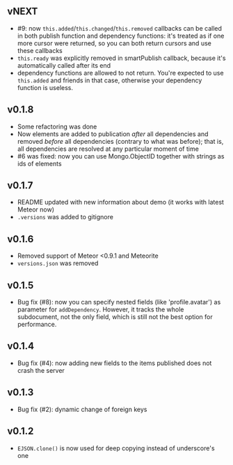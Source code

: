 ## vNEXT
* #9: now `this.added`/`this.changed`/`this.removed` callbacks can be called in both publish function and dependency functions: it's treated as if one more cursor were returned, so you can both return cursors and use these callbacks
* `this.ready` was explicitly removed in smartPublish callback, because it's automatically called after its end
* dependency functions are allowed to not return. You're expected to use `this.added` and friends in that case, otherwise your dependency function is useless.

## v0.1.8
* Some refactoring was done
* Now elements are added to publication _after_ all dependencies and removed _before_ all dependencies (contrary to what was before); that is, all dependencies are resolved at any particular moment of time
* #6 was fixed: now you can use Mongo.ObjectID together with strings as ids of elements

## v0.1.7
* README updated with new information about demo (it works with latest Meteor now)
* `.versions` was added to gitignore

## v0.1.6
* Removed support of Meteor <0.9.1 and Meteorite
* `versions.json` was removed

## v0.1.5

* Bug fix (#8): now you can specify nested fields (like 'profile.avatar') as parameter for `addDependency`. However, it tracks the whole subdocument, not the only field, which is still not the best option for performance.

## v0.1.4

* Bug fix (#4): now adding new fields to the items published does not crash the server

## v0.1.3

* Bug fix (#2): dynamic change of foreign keys

## v0.1.2

* `EJSON.clone()` is now used for deep copying instead of underscore's one
